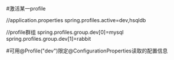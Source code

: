 
#激活某一profile

//application.properties
spring.profiles.active=dev,hsqldb

//profile群组
spring.profiles.group.dev[0]=mysql
spring.profiles.group.dev[1]=rabbit

#可用@Profile("dev")限定@ConfigurationProperties读取的配置信息





